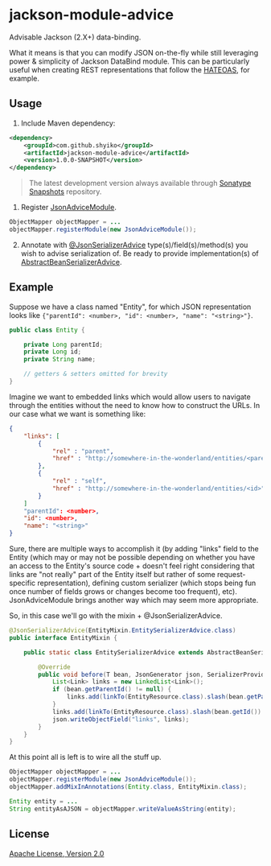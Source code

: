 # jackson-module-advice

Advisable Jackson (2.X+) data-binding.

What it means is that you can modify JSON on-the-fly while still leveraging power & simplicity of Jackson DataBind module.
This can be particularly useful when creating REST representations that follow the [HATEOAS](http://en.wikipedia.org/wiki/HATEOAS),
for example.

## Usage

1. Include Maven dependency:

```xml
<dependency>
    <groupId>com.github.shyiko</groupId>
    <artifactId>jackson-module-advice</artifactId>
    <version>1.0.0-SNAPSHOT</version>
</dependency>
```

> The latest development version always available through [Sonatype Snapshots](https://oss.sonatype.org/content/repositories/snapshots) repository.

1. Register [JsonAdviceModule](https://github.com/shyiko/jackson-module-advice/blob/master/src/main/java/com/github/shyiko/jackson/module/advice/JsonAdviceModule.java).

```java
ObjectMapper objectMapper = ...
objectMapper.registerModule(new JsonAdviceModule());
```

2. Annotate with [@JsonSerializerAdvice]((https://github.com/shyiko/jackson-module-advice/blob/master/src/main/java/com/github/shyiko/jackson/module/advice/JsonSerializerAdvice.java)) type(s)/field(s)/method(s) you wish to advise serialization of. Be ready to provide
implementation(s) of [AbstractBeanSerializerAdvice](https://github.com/shyiko/jackson-module-advice/blob/master/src/main/java/com/github/shyiko/jackson/module/advice/AbstractBeanSerializerAdvice.java).

## Example

Suppose we have a class named "Entity", for which JSON representation looks like `{"parentId": <number>, "id": <number>,
"name": "<string>"}`.

```java
public class Entity {

    private Long parentId;
    private Long id;
    private String name;

    // getters & setters omitted for brevity
}
```

Imagine we want to embedded links which would allow users to navigate through the entities without the need to know how
to construct the URLs. In our case what we want is something like:

```json
{
    "links": [
        {
            "rel" : "parent",
            "href" : "http://somewhere-in-the-wonderland/entities/<parentId>"
        },
        {
            "rel" : "self",
            "href" : "http://somewhere-in-the-wonderland/entities/<id>"
        }
    ]
    "parentId": <number>,
    "id": <number>,
    "name": "<string>"
}
```

Sure, there are multiple ways to accomplish it (by adding "links" field to the Entity (which
may or may not be possible depending on whether you have an access to the Entity's source code + doesn't feel right
considering that links are "not really" part of the Entity itself but rather of some request-specific representation),
defining custom serializer (which stops being fun once number of fields grows or changes become too frequent), etc).
JsonAdviceModule brings another way which may seem more appropriate.

So, in this case we'll go with the mixin + @JsonSerializerAdvice.

```java
@JsonSerializerAdvice(EntityMixin.EntitySerializerAdvice.class)
public interface EntityMixin {

    public static class EntitySerializerAdvice extends AbstractBeanSerializerAdvice {

        @Override
        public void before(T bean, JsonGenerator json, SerializerProvider provider) throws IOException {
            List<Link> links = new LinkedList<Link>();
            if (bean.getParentId() != null) {
                links.add(linkTo(EntityResource.class).slash(bean.getParentId()).withRel("parent"));
            }
            links.add(linkTo(EntityResource.class).slash(bean.getId()).withRel("self"));
            json.writeObjectField("links", links);
        }
    }
}
```

At this point all is left is to wire all the stuff up.

```java
ObjectMapper objectMapper = ...
objectMapper.registerModule(new JsonAdviceModule());
objectMapper.addMixInAnnotations(Entity.class, EntityMixin.class);

Entity entity = ...
String entityAsAJSON = objectMapper.writeValueAsString(entity);
```

## License

[Apache License, Version 2.0](http://www.apache.org/licenses/LICENSE-2.0)
